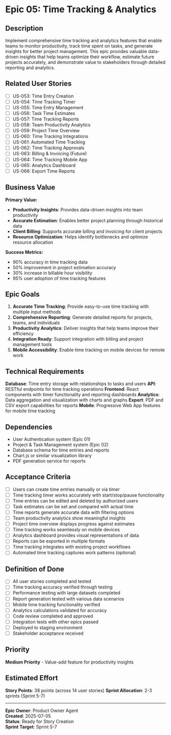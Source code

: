 # Epic 05: Time Tracking & Analytics

## Description

Implement comprehensive time tracking and analytics features that enable teams to monitor productivity, track time spent on tasks, and generate insights for better project management. This epic provides valuable data-driven insights that help teams optimize their workflow, estimate future projects accurately, and demonstrate value to stakeholders through detailed reporting and analytics.

## Related User Stories

- [ ] US-053: Time Entry Creation
- [ ] US-054: Time Tracking Timer
- [ ] US-055: Time Entry Management
- [ ] US-056: Task Time Estimates
- [ ] US-057: Time Tracking Reports
- [ ] US-058: Team Productivity Analytics
- [ ] US-059: Project Time Overview
- [ ] US-060: Time Tracking Integrations
- [ ] US-061: Automated Time Tracking
- [ ] US-062: Time Tracking Approvals
- [ ] US-063: Billing & Invoicing (Future)
- [ ] US-064: Time Tracking Mobile App
- [ ] US-065: Analytics Dashboard
- [ ] US-066: Export Time Reports

## Business Value

**Primary Value:**
- **Productivity Insights**: Provides data-driven insights into team productivity
- **Accurate Estimation**: Enables better project planning through historical data
- **Client Billing**: Supports accurate billing and invoicing for client projects
- **Resource Optimization**: Helps identify bottlenecks and optimize resource allocation

**Success Metrics:**
- 90% accuracy in time tracking data
- 50% improvement in project estimation accuracy
- 30% increase in billable hour visibility
- 95% user adoption of time tracking features

## Epic Goals

1. **Accurate Time Tracking**: Provide easy-to-use time tracking with multiple input methods
2. **Comprehensive Reporting**: Generate detailed reports for projects, teams, and individuals
3. **Productivity Analytics**: Deliver insights that help teams improve their efficiency
4. **Integration Ready**: Support integration with billing and project management tools
5. **Mobile Accessibility**: Enable time tracking on mobile devices for remote work

## Technical Requirements

**Database**: Time entry storage with relationships to tasks and users
**API**: RESTful endpoints for time tracking operations
**Frontend**: React components with timer functionality and reporting dashboards
**Analytics**: Data aggregation and visualization with charts and graphs
**Export**: PDF and CSV export capabilities for reports
**Mobile**: Progressive Web App features for mobile time tracking

## Dependencies

- User Authentication system (Epic 01)
- Project & Task Management system (Epic 02)
- Database schema for time entries and reports
- Chart.js or similar visualization library
- PDF generation service for reports

## Acceptance Criteria

- [ ] Users can create time entries manually or via timer
- [ ] Time tracking timer works accurately with start/stop/pause functionality
- [ ] Time entries can be edited and deleted by authorized users
- [ ] Task estimates can be set and compared with actual time
- [ ] Time reports generate accurate data with filtering options
- [ ] Team productivity analytics show meaningful insights
- [ ] Project time overview displays progress against estimates
- [ ] Time tracking works seamlessly on mobile devices
- [ ] Analytics dashboard provides visual representations of data
- [ ] Reports can be exported in multiple formats
- [ ] Time tracking integrates with existing project workflows
- [ ] Automated time tracking captures work patterns (optional)

## Definition of Done

- [ ] All user stories completed and tested
- [ ] Time tracking accuracy verified through testing
- [ ] Performance testing with large datasets completed
- [ ] Report generation tested with various data scenarios
- [ ] Mobile time tracking functionality verified
- [ ] Analytics calculations validated for accuracy
- [ ] Code review completed and approved
- [ ] Integration tests with other epics passed
- [ ] Deployed to staging environment
- [ ] Stakeholder acceptance received

## Priority

**Medium Priority** - Value-add feature for productivity insights

## Estimated Effort

**Story Points**: 38 points (across 14 user stories)
**Sprint Allocation**: 2-3 sprints (Sprint 5-7)

---

**Epic Owner**: Product Owner Agent  
**Created**: 2025-07-05  
**Status**: Ready for Story Creation  
**Sprint Target**: Sprint 5-7 